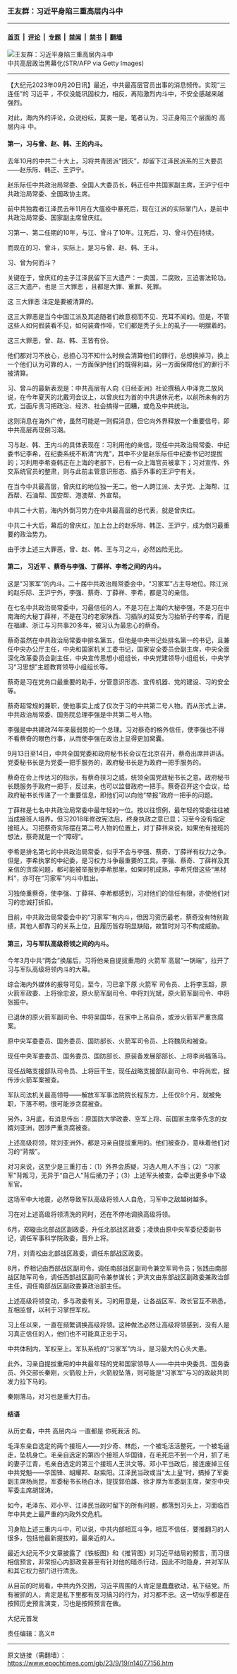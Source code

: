### 王友群：习近平身陷三重高层内斗中

---

#### [首页](../../../..?n14077156) &nbsp;|&nbsp; [评论](../../../../../epoch-comment?n14077156) &nbsp;|&nbsp; [专题](../../../../../epoch-special?n14077156) &nbsp;|&nbsp; [禁闻](../../../../../epoch-news?n14077156) &nbsp;|&nbsp; [禁书](../../../../../books?n14077156) &nbsp;|&nbsp; [翻墙](https://github.com/gfw-breaker/nogfw/blob/master/README.md?n14077156)


<div><img alt="王友群：习近平身陷三重高层内斗中" class="attachment-djy_600_400 size-djy_600_400 wp-post-image" src="https://i.epochtimes.com/assets/uploads/2023/09/id14077159-5-1508419563970-600x400.jpeg"/>
<div class="caption">
 中共高层政治黑幕化(STR/AFP via Getty Images)
</div></div><hr/><div class="post_content" id="artbody" itemprop="articleBody">
 <!-- article content begin -->
 <p>
  【大纪元2023年09月20日讯】最近，中共最高层官员出事的消息频传。实现“三连任”的
  <ok href="https://www.epochtimes.com/gb/tag/%E4%B9%A0%E8%BF%91%E5%B9%B3.html">
   习近平
  </ok>
  ，不仅没能巩固权力，相反，再陷激烈内斗中，不安全感越来越强烈。
 </p>
 <p style="font-weight: 400;">
  对此，海内外的评论，众说纷纭，莫衷一是。笔者认为，习正身陷三个层面的
  <ok href="https://www.epochtimes.com/gb/tag/%E9%AB%98%E5%B1%82%E5%86%85%E6%96%97.html">
   高层内斗
  </ok>
  中。
 </p>
 <h4 style="font-weight: 400;">
  <strong>
   第一，习与曾、赵、韩、王的内斗。
  </strong>
 </h4>
 <p style="font-weight: 400;">
  去年10月的中共二十大上，习将共青团派“团灭”，却留下江泽民派系的三大要员——赵乐际、韩正、王沪宁。
 </p>
 <p style="font-weight: 400;">
  赵乐际任中共政治局常委、全国人大委员长，韩正任中共国家副主席，王沪宁任中共政治局常委、全国政协主席。
 </p>
 <p style="font-weight: 400;">
  前中共独裁者江泽民去年11月在大瘟疫中暴死后，现在江派的实际掌门人，是前中共政治局常委、国家副主席曾庆红。
 </p>
 <p style="font-weight: 400;">
  习第一、第二任期的10年，与江、曾斗了10年。江死后，习、曾斗仍在持续。
 </p>
 <p style="font-weight: 400;">
  而现在的习、曾斗，实际上，是习与曾、赵、韩、王斗。
 </p>
 <p style="font-weight: 400;">
  习、曾为何而斗？
 </p>
 <p style="font-weight: 400;">
  关键在于，曾庆红的主子江泽民留下三大遗产：一卖国，二腐败，三迫害法轮功。这三大遗产，也是
  <ok href="https://www.epochtimes.com/gb/tag/%E4%B8%89%E5%A4%A7%E7%BD%AA%E6%81%B6.html">
   三大罪恶
  </ok>
  ，且都是大罪、重罪、死罪。
 </p>
 <p style="font-weight: 400;">
  这
  <ok href="https://www.epochtimes.com/gb/tag/%E4%B8%89%E5%A4%A7%E7%BD%AA%E6%81%B6.html">
   三大罪恶
  </ok>
  注定是要被清算的。
 </p>
 <p style="font-weight: 400;">
  这三大罪恶是当今中国江派及其追随者们故意视而不见、充耳不闻的。但是，不管这些人如何假装看不见，如何装聋作哑，它们都是秃子头上的虱子——明摆着的。
 </p>
 <p style="font-weight: 400;">
  这三大罪恶，曾、赵、韩、王皆有份。
 </p>
 <p style="font-weight: 400;">
  他们都对习不放心，总担心习不知什么时候会清算他们的罪行，总想换掉习，换上一个他们认为可靠的人，一方面保护他们的既得利益，另一方面保障他们的罪行不被清算。
 </p>
 <p style="font-weight: 400;">
  习、曾斗的最新表现是：中共高层有人向《日经亚洲》社论撰稿人中泽克二放风说，在今年夏天的北戴河会议上，以曾庆红为首的中共退休元老，以前所未有的方式，当面斥责习把政治、经济、社会搞得一团糟，或危及中共统治。
 </p>
 <p style="font-weight: 400;">
  这则消息在海外广传，虽然可能是一则假消息，但它向外界释放一个重要信号，即中共高层再现倒习潮。
 </p>
 <p style="font-weight: 400;">
  习与赵、韩、王内斗的具体表现在：习利用他的亲信，现任中共政治局常委、中纪委书记李希，在纪委系统不断清“内鬼”，其中不少是赵乐际任中纪委书记时提拔的；习利用李希查韩正在上海的老部下，已有一众上海官员被拿下；习对宣传、外交系统官员的整肃，则与此前主管意识形态、插手外事的王沪宁有关。
 </p>
 <p style="font-weight: 400;">
  在当今中共最高层，曾庆红的地位独一无二。他一人跨江派、太子党、上海帮、江西帮、石油帮、国安帮、港澳帮、外宣帮。
 </p>
 <p style="font-weight: 400;">
  中共二十大前，海内外倒习势力在中共最高层的总代表，就是曾庆红。
 </p>
 <p style="font-weight: 400;">
  中共二十大后，幕后的曾庆红，加上台上的赵乐际、韩正、王沪宁，成为倒习最重要的政治势力。
 </p>
 <p style="font-weight: 400;">
  由于涉上述三大罪恶，曾、赵、韩、王与习之斗，必然凶险无比。
 </p>
 <h4 style="font-weight: 400;">
  <strong>
   第二，
   <ok href="https://www.epochtimes.com/gb/tag/%E4%B9%A0%E8%BF%91%E5%B9%B3.html">
    习近平
   </ok>
   、蔡奇与李强、丁薛祥、李希之间的内斗。
  </strong>
 </h4>
 <p style="font-weight: 400;">
  这是“习家军”的内斗。二十届中共政治局常委会中，“习家军”占主导地位。除江派的赵乐际、王沪宁外，李强、蔡奇、丁薛祥、李希，都是习的亲信。
 </p>
 <p style="font-weight: 400;">
  在七名中共政治局常委中，习最信任的人，不是习在上海的大秘李强，不是习在中南海的大秘丁薛祥，不是在习的老家陕西、习插队的延安为习抬轿子的李希，而是在福建、浙江与习共事20多年，被习认为最忠心的蔡奇。
 </p>
 <p style="font-weight: 400;">
  蔡奇虽然在中共政治局常委中排名第五，但他是中央书记处排名第一的书记，且兼任中央办公厅主任，中央和国家机关工委书记，国家安全委员会副主席，中央全面深化改革委员会副主任，中央宣传思想小组组长，中央党建领导小组组长，中央学习“习思想”主题教育领导小组组长等。
 </p>
 <p style="font-weight: 400;">
  蔡奇是习在党务口最重要的助手，分管意识形态、宣传机器、党的建设、习的安全等。
 </p>
 <p style="font-weight: 400;">
  蔡奇超常规的兼职，使他事实上成了仅次于习的中共第二号人物。而从形式上讲，中共政治局常委、国务院总理李强是中共第二号人物。
 </p>
 <p style="font-weight: 400;">
  李强是中共建政74年来最弱势的一个总理。习对蔡奇的格外信任，使李强也不得不看蔡奇的眼色行事，从而使李强在政治上显得更加窝囊。
 </p>
 <p style="font-weight: 400;">
  9月13日至14日，中共全国党委和政府秘书长会议在北京召开，蔡奇出席并讲话。党委秘书长是为党委一把手服务的，政府秘书长是为政府一把手服务的。
 </p>
 <p style="font-weight: 400;">
  蔡奇在会上传达习的指示，有蔡奇挟习之威，统领全国党政秘书长之意。政府秘书长既服务于政府一把手，反过来，也可以监督政府一把手。蔡奇召开这个会议，给政府秘书长传递了一个重要信息，即他们可以向他“举报”政府一把手的问题。
 </p>
 <p style="font-weight: 400;">
  丁薛祥是七名中共政治局常委中最年轻的一位。按以往惯例，最年轻的常委往往被当成接班人培养。但习2018年修改宪法后，终身执政之意已显；习至今没有指定接班人。习把蔡奇实际摆在第二号人物的位置上，对丁薛祥来说，如果他有接班的想法，蔡奇就是一个“障碍”。
 </p>
 <p style="font-weight: 400;">
  李希是排名第七的中共政治局常委，似乎不会与李强、蔡奇、丁薛祥有权力之争。但是，李希执掌的中纪委，是习权力斗争最重要的工具。李强、蔡奇、丁薛祥及其亲信的贪腐问题，都可能被举报到李希那里。如果时机成熟，李希凭借这些“黑材料”，亦可在“习家军”内斗中胜出。
 </p>
 <p style="font-weight: 400;">
  习独倚重蔡奇，使李强、丁薛祥、李希都感到，习对他们的信任有限，亦使他们对习的忠诚打折扣。
 </p>
 <p style="font-weight: 400;">
  目前，中共政治局常委会中的“习家军”有内斗，但因习资历最老，蔡奇没有特别政绩，其他人都靠习的关系上位，且履历皆存明显缺陷，故暂时对习不构成威胁。
 </p>
 <h4 style="font-weight: 400;">
  <strong>
   第三，习与军队高级将领之间的内斗。
  </strong>
 </h4>
 <p style="font-weight: 400;">
  今年3月中共“两会”换届后，习将他亲自提拔重用的
  <ok href="https://www.epochtimes.com/gb/tag/%E7%81%AB%E7%AE%AD%E5%86%9B.html">
   火箭军
  </ok>
  高层“一锅端”，拉开了习与军队高级将领内斗的大幕。
 </p>
 <p style="font-weight: 400;">
  综合海内外媒体的报导可见，至今，习已拿下原
  <ok href="https://www.epochtimes.com/gb/tag/%E7%81%AB%E7%AE%AD%E5%86%9B.html">
   火箭军
  </ok>
  司令员、上将李玉超，原火箭军政委、上将徐忠波，原火箭军副司令、中将刘光斌，原火箭军副司令、中将张振中。
 </p>
 <p style="font-weight: 400;">
  已退休的原火箭军副司令、中将吴国华，在家中上吊自杀，或涉火箭军严重贪腐案。
 </p>
 <p style="font-weight: 400;">
  原中央军委委员、国务委员、国防部长、火箭军司令员、上将魏凤和被查。
 </p>
 <p style="font-weight: 400;">
  现任中央军委委员、国务委员、国防部长、原装备发展部部长、上将李尚福落马。
 </p>
 <p style="font-weight: 400;">
  现任战略支援部队司令员、上将巨干生，现任战略支援部队副司令、中将尚宏，据传涉火箭军案被查。
 </p>
 <p style="font-weight: 400;">
  军队司法机关最高领导——解放军军事法院院长程东方，上任仅8个月，就被免职，下落不明，很可能涉贪腐被查。
 </p>
 <p style="font-weight: 400;">
  另外，3月底，有消息传出：原国防大学政委、空军上将、前国家主席李先念的女婿刘亚洲，因涉严重贪腐被查。
 </p>
 <p style="font-weight: 400;">
  上述高级将领，除刘亚洲外，都是习亲自提拔重用的。他们被查办，意味着他们对习的“背叛”。
 </p>
 <p style="font-weight: 400;">
  对习来说，这至少是三重打击：（1）外界会质疑，习选人用人不当；（2）“习家军”背叛习，无异于“自己人”背后捅刀子；（3）上述军头被查，会牵出更多中下级军官。
 </p>
 <p style="font-weight: 400;">
  这场军中大地震，必然导致军队高级将领人人自危，习军中之敌越树越多。
 </p>
 <p style="font-weight: 400;">
  习在对上述高级将领清洗的同时，还在不停地调换高级将领。
 </p>
 <p style="font-weight: 400;">
  6月，郑璇由北部战区副政委，升任北部战区政委；凌焕由原中央军委纪委副书记，调任军事科学院政委，晋升上将。
 </p>
 <p style="font-weight: 400;">
  7月，刘青松由北部战区政委，调任东部战区政委。
 </p>
 <p style="font-weight: 400;">
  8月，乔相记由西部战区副司令，调任南部战区副司令兼空军司令员；张践由南部战区陆军司令，调任西部战区副司令兼参谋长；尹洪文由东部战区副政委兼政治部主任，调任南部战区副政委兼政治部主任。
 </p>
 <p style="font-weight: 400;">
  上述高级将领变动，多与政委有关。习的用意是，让各战区军、政长官互不熟悉，互相监督，以利于习掌控军权。
 </p>
 <p style="font-weight: 400;">
  习上任以来，一直在频繁调换高级将领。这种做法必然让高级将领感到，没有人是习真正信任的人，他们也不可能真正忠于习。
 </p>
 <p style="font-weight: 400;">
  中共体制内，军权至上。军队系统的“习家军”内斗，是习最大的心头大患。
 </p>
 <p style="font-weight: 400;">
  此外，习亲自提拔重用的中共最年轻的党和国家领导人——中共中央委员、国务委员、外交部长秦刚，火箭般上升，火箭般坠落，则可能是“习家军”与习的政敌共同发力拉下马的。
 </p>
 <p style="font-weight: 400;">
  秦刚落马，对习也是重大打击。
 </p>
 <h4 style="font-weight: 400;">
  <strong>
   结语
  </strong>
 </h4>
 <p style="font-weight: 400;">
  从历史看，中共
  <ok href="https://www.epochtimes.com/gb/tag/%E9%AB%98%E5%B1%82%E5%86%85%E6%96%97.html">
   高层内斗
  </ok>
  一直都是
  <ok href="https://www.epochtimes.com/gb/tag/%E4%BD%A0%E6%AD%BB%E6%88%91%E6%B4%BB.html">
   你死我活
  </ok>
  的。
 </p>
 <p style="font-weight: 400;">
  毛泽东亲自选定的两个接班人——刘少奇、林彪，一个被毛活活整死，一个被毛逼走，坠机身亡。毛亲自选定的第四个接班人华国锋，在毛死后不到一个月，抓了毛的妻子江青，毛亲自选定的第三个接班人王洪文等。邓小平当政后，接连废掉三任中共党魁——华国锋、胡耀邦、赵紫阳。江泽民当政或当“太上皇”时，搞掉了军委副主席杨尚昆，军委秘书长杨白冰，提拔郭伯雄、徐才厚为军委副主席，架空中央军委主席胡锦涛。
 </p>
 <p style="font-weight: 400;">
  如今，毛泽东、邓小平、江泽民当政时留下的所有问题，都落到习头上，习面临百年中共史上最严重的内政外交危机。
 </p>
 <p style="font-weight: 400;">
  习身陷上述三重内斗中，可以说，中共内部相互斗争，相互不信任，要推翻习的人很多，包括他最新提拔的，最亲近的人。
 </p>
 <p style="font-weight: 400;">
  最近大纪元不少文章披露了《铁板图》和《推背图》对习近平结局的预言，而习很相信预言，非常担心内部政变甚至有针对他的暗杀行动，因此不时隐身，并对军队和其它权力部门进行清洗。
 </p>
 <p style="font-weight: 400;">
  从目前的时局看，中共内外交困，习近平周围的人肯定是蠢蠢欲动，私下结党。所有被抓的人，肯定是私下里都有反习搞习的行为，对习都不忠。这一切似乎都是在按照历史预言演变，习也是按照预言在做。
 </p>
 <p style="font-weight: 400;">
  大纪元首发
 </p>
 <p style="font-weight: 400;">
  责任编辑：高义#
 </p>
 <!-- article content end -->
 <div id="below_article_ad">
 </div>
</div>


---

原文链接（需翻墙）：https://www.epochtimes.com/gb/23/9/19/n14077156.htm